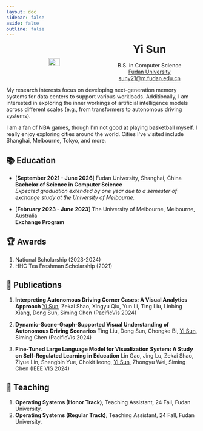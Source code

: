 ```yaml
---
layout: doc
sidebar: false
aside: false
outline: false
---
```


<div style="display: flex; width: 100%; align-items: center;">
  <div style="width: 50%; text-align: center; margin: auto;">
    <img style="width: 35%; display: block; margin-left: auto; margin-right: auto;" src="/avatar.jpg">
  </div>
  <div style="display: flex; align-items: center; justify-content: center; flex-direction: column; width: 50%; text-align: center; ">
    <h1 style="font-weight: bold; margin-top: 0; margin-bottom: 0;">Yi Sun</h1>
    <br>
    <div>B.S. in Computer Science</div>
    <a href="http://www.fudan.edu.cn">Fudan University</a>
    <a href="mailto:suny21@m.fudan.edu.cn">suny21@m.fudan.edu.cn</a>
  </div>
</div>


My research interests focus on developing next-generation memory systems for data centers to support various workloads. Additionally, I am interested in exploring the inner workings of artificial intelligence models across different scales (e.g., from transformers to autonomous driving systems).

I am a fan of NBA games, though I'm not good at playing basketball myself. I really enjoy exploring cities around the world. Cities I've visited include Shanghai, Melbourne, Tokyo, and more.


## 📚 Education

* [**September 2021 - June 2026**]  Fudan University, Shanghai, China  
  **Bachelor of Science in Computer Science**  
  *Expected graduation extended by one year due to a semester of exchange study at the University of Melbourne.*

* [**February 2023 - June 2023**] The University of Melbourne, Melbourne, Australia  
  **Exchange Program**

## 🏆 Awards

1. National Scholarship (2023-2024)
2. HHC Tea Freshman Scholarship (2021)


## 📝 Publications

1. **Interpreting Autonomous Driving Corner Cases: A Visual Analytics Approach** <u>Yi Sun</u>, Zekai Shao, Xingyu Qiu, Yun Li, Ting Liu, Linbing Xiang, Dong Sun, Siming Chen (PacificVis 2024)

2. **Dynamic-Scene-Graph-Supported Visual Understanding of Autonomous Driving Scenarios** Ting Liu, Dong Sun, Chongke Bi, <u>Yi Sun</u>, Siming Chen (PacificVis 2024)

3. **Fine‑Tuned Large Language Model for Visualization System: A Study on Self‑Regulated Learning in Education** Lin Gao, Jing Lu, Zekai Shao, Ziyue Lin, Shengbin Yue, Chokit Ieong, <u>Yi Sun</u>, Zhongyu Wei, Siming Chen (IEEE VIS 2024)

## 🏫 Teaching

1. **Operating Systems (Honor Track)**, Teaching Assistant, 24 Fall, Fudan University.
2. **Operating Systems (Regular Track)**, Teaching Assistant, 24 Fall, Fudan University.

<style>
  .card {
    width: 20%; /* Adjusts width to 25% of the view */
    border: 1px solid #ccc;
    box-shadow: 0 2px 5px #ccc;
    border-radius: 10px; /* Adds rounded corners */
    font-family: Arial, sans-serif;
    overflow: hidden; /* Ensures the image corners are also rounded */
  }

  .card img {
    width: 100%;
    height: auto;
    display: block; /* Removes bottom space/gap under the image */
  }

  .card footer {
    background-color: white;
    padding: 10px;
    text-align: center;
    color: black;
    font-size: 14px;
  }
</style>

